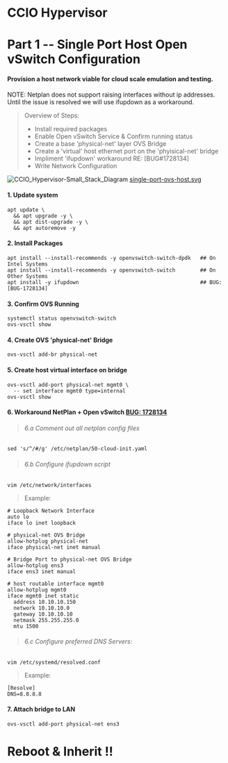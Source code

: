 # CCIO Hypervisor
# Part 1 -- Single Port Host Open vSwitch Configuration
#### Provision a host network viable for cloud scale emulation and testing.
 NOTE:  Netplan does not support raising interfaces without ip addresses.
 Until the issue is resolved we will use ifupdown as a workaround.
>
> Overview of Steps:
> - Install required packages
> - Enable Open vSwitch Service & Confirm running status
> - Create a base 'physical-net' layer OVS Bridge
> - Create a 'virtual' host ethernet port on the 'phyisical-net' bridge
> - Impliment 'ifupdown' workaround RE: [BUG#1728134]
> - Write Network Configuration


![CCIO_Hypervisor-Small_Stack_Diagram](https://github.com/KathrynMorgan/small-stack/blob/master/1_Bare-Metal_Single-Port-OVS-Hypervisor/web/drawio/single-port-ovs-host.svg)
<a href="https://github.com/KathrynMorgan/small-stack/blob/master/1_Bare-Metal_Single-Port-OVS-Hypervisor/web/drawio/single-port-ovs-hosting.svg" target="_blank">single-port-ovs-host.svg</a>

#### 1. Update system
```
apt update \
  && apt upgrade -y \
  && apt dist-upgrade -y \
  && apt autoremove -y
```
#### 2. Install Packages
```
apt install --install-recommends -y openvswitch-switch-dpdk   ## On Intel Systems
apt install --install-recommends -y openvswitch-switch        ## On Other Systems
apt install -y ifupdown                                       ## BUG: [BUG-1728134]
```
#### 3. Confirm OVS Running
```
systemctl status openvswitch-switch
ovs-vsctl show
```
#### 4. Create OVS  'physical-net'  Bridge
```
ovs-vsctl add-br physical-net
```

#### 5. Create host virtual interface on bridge
```
ovs-vsctl add-port physical-net mgmt0 \
  -- set interface mgmt0 type=internal
ovs-vsctl show
```
#### 6. Workaround NetPlan + Open vSwitch [BUG: 1728134]
> ###### 6.a Comment out all netplan config files
```
sed 's/^/#/g' /etc/netplan/50-cloud-init.yaml
```

> ###### 6.b Configure ifupdown script
````
vim /etc/network/interfaces
````
> Example:
````
# Loopback Network Interface
auto lo
iface lo inet loopback

# physical-net OVS Bridge
allow-hotplug physical-net
iface physical-net inet manual

# Bridge Port to physical-net OVS Bridge
allow-hotplug ens3
iface ens3 inet manual

# host routable interface mgmt0
allow-hotplug mgmt0
iface mgmt0 inet static
  address 10.10.10.150
  network 10.10.10.0
  gateway 10.10.10.10
  netmask 255.255.255.0
  mtu 1500
````
> ###### 6.c Configure preferred DNS Servers:
````
vim /etc/systemd/resolved.conf
````
> Example:
````
[Resolve]
DNS=8.8.8.8
````
#### 7. Attach bridge to LAN
````
ovs-vsctl add-port physical-net ens3
````

# Reboot & Inherit !!

<!-- Markdown link & img dfn's -->
[BUG: 1728134]: https://bugs.launchpad.net/netplan/+bug/1728134

